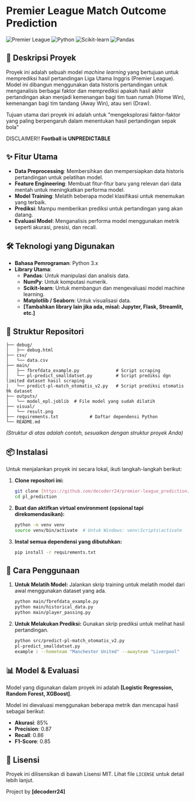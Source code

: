 ﻿# Premier League Match Outcome Prediction

![Premier League](https://img.shields.io/badge/League-Premier%20League-3D195B?style=for-the-badge&logo=premierleague)
![Python](https://img.shields.io/badge/Python-3776AB?style=for-the-badge&logo=python&logoColor=white)
![Scikit-learn](https://img.shields.io/badge/scikit--learn-%23F7931E.svg?style=for-the-badge&logo=scikit-learn&logoColor=white)
![Pandas](https://img.shields.io/badge/pandas-%23150458.svg?style=for-the-badge&logo=pandas&logoColor=white)

## 📝 Deskripsi Proyek

Proyek ini adalah sebuah model *machine learning* yang bertujuan untuk memprediksi hasil pertandingan Liga Utama Inggris (Premier League). Model ini dibangun menggunakan data historis pertandingan untuk menganalisis berbagai faktor dan memprediksi apakah hasil akhir pertandingan akan menjadi kemenangan bagi tim tuan rumah (Home Win), kemenangan bagi tim tandang (Away Win), atau seri (Draw).

Tujuan utama dari proyek ini adalah untuk "mengeksplorasi faktor-faktor yang paling berpengaruh dalam menentukan hasil pertandingan sepak bola"

DISCLAIMER!! **Football is UNPREDICTABLE**

## ✨ Fitur Utama

-   **Data Preprocessing**: Membersihkan dan mempersiapkan data historis pertandingan untuk pelatihan model.
-   **Feature Engineering**: Membuat fitur-fitur baru yang relevan dari data mentah untuk meningkatkan performa model.
-   **Model Training**: Melatih beberapa model klasifikasi untuk menemukan yang terbaik.
-   **Prediksi**: Mampu memberikan prediksi untuk pertandingan yang akan datang.
-   **Evaluasi Model**: Menganalisis performa model menggunakan metrik seperti akurasi, presisi, dan recall.

## 🛠️ Teknologi yang Digunakan

* **Bahasa Pemrograman**: Python 3.x
* **Library Utama**:
    * **Pandas**: Untuk manipulasi dan analisis data.
    * **NumPy**: Untuk komputasi numerik.
    * **Scikit-learn**: Untuk membangun dan mengevaluasi model machine learning.
    * **Matplotlib / Seaborn**: Untuk visualisasi data.
    * **[Tambahkan library lain jika ada, misal: Jupyter, Flask, Streamlit, etc.]**

## 📂 Struktur Repositori

```
├── debug/
│   ├── debug.html        
├── csv/
│   └── data.csv
├── main/
│   ├── fbrefdata_example.py              # Script scraping
│   └── pl-predict_smalldatset.py         # Script prediksi dgn limited dataset hasil scraping
│   └── predict-pl-match_otomatis_v2.py   # Script prediksi otomatis 9k dataset
├── outputs/
│   └── model_epl.joblib  # File model yang sudah dilatih
├── visual/
│   └── result.png
├── requirements.txt            # Daftar dependensi Python
└── README.md
```
*(Struktur di atas adalah contoh, sesuaikan dengan struktur proyek Anda)*

## 📦 Instalasi

Untuk menjalankan proyek ini secara lokal, ikuti langkah-langkah berikut:

1.  **Clone repositori ini:**
    ```bash
    git clone [https://github.com/decoderr24/premier-league_prediction.git](https://github.com/decoderr24/premier-league_prediction.git)
    cd pl_prediction
    ```

2.  **Buat dan aktifkan virtual environment (opsional tapi direkomendasikan):**
    ```bash
    python -m venv venv
    source venv/bin/activate  # Untuk Windows: venv\Scripts\activate
    ```

3.  **Instal semua dependensi yang dibutuhkan:**
    ```bash
    pip install -r requirements.txt
    ```

## 🚀 Cara Penggunaan

1.  **Untuk Melatih Model:**
    Jalankan skrip training untuk melatih model dari awal menggunakan dataset yang ada.
    ```bash
    python main/fbrefdata_example.py
    python main/historical_data.py
    python main/player_passing.py
    ```

2.  **Untuk Melakukan Prediksi:**
    Gunakan skrip prediksi untuk melihat hasil pertandingan.
    ```bash
    python src/predict-pl-match_otomatis_v2.py
    pl-predict_smalldatset.py
    example : --hometeam "Manchester United" --awayteam "Liverpool"
    ```

## 📊 Model & Evaluasi

Model yang digunakan dalam proyek ini adalah **[Logistic Regression, Random Forest, XGBoost]**.

Model ini dievaluasi menggunakan beberapa metrik dan mencapai hasil sebagai berikut:
-   **Akurasi**: 85%
-   **Precision**: 0.87
-   **Recall**: 0.86
-   **F1-Score**: 0.85

## 📄 Lisensi

Proyek ini dilisensikan di bawah Lisensi MIT. Lihat file `LICENSE` untuk detail lebih lanjut.



 Project by **[decoderr24]**



